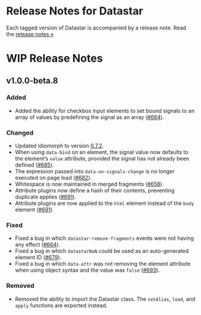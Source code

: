 # Release Notes for Datastar

Each tagged version of Datastar is accompanied by a release note. Read the [release notes »](https://github.com/starfederation/datastar/releases)

# WIP Release Notes

## v1.0.0-beta.8

### Added

- Added the ability for checkbox input elements to set bound signals to an array of values by predefining the signal as an array ([#664](https://github.com/starfederation/datastar/issues/674)).

### Changed

- Updated Idiomorph to version [0.7.2](https://github.com/bigskysoftware/idiomorph/blob/main/CHANGELOG.md#072---2025-02-20).
- When using `data-bind` on an element, the signal value now defaults to the element’s `value` attribute, provided the signal has not already been defined ([#685](https://github.com/starfederation/datastar/issues/685)).
- The expression passed into `data-on-signals-change` is no longer executed on page load ([#682](https://github.com/starfederation/datastar/issues/682)).
- Whitespace is now maintained in merged fragments ([#658](https://github.com/starfederation/datastar/issues/658)).
- Attribute plugins now define a hash of their contents, preventing duplicate applies ([#691](https://github.com/starfederation/datastar/issues/691)).
- Attribute plugins are now applied to the `html` element instead of the `body` element ([#691](https://github.com/starfederation/datastar/issues/691)).

### Fixed

- Fixed a bug in which `datastar-remove-fragments` events were not having any effect ([#664](https://github.com/starfederation/datastar/issues/664)).
- Fixed a bug in which `datastarNaN` could be used as an auto-generated element ID ([#679](https://github.com/starfederation/datastar/issues/679)).
- Fixed a bug in which `data-attr` was not removing the element attribute when using object syntax and the value was `false` ([#693](https://github.com/starfederation/datastar/issues/693)).

### Removed

- Removed the ability to import the Datastar class. The `setAlias`, `load`, and `apply` functions are exported instead.